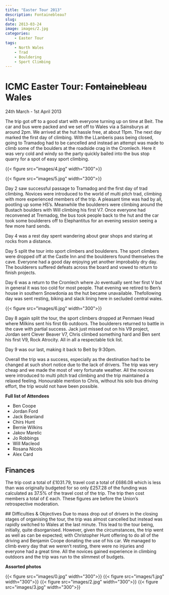 ```yaml
---
title: "Easter Tour 2013"
description: Fontainebleau? 
slug: 
date: 2013-03-24
image: images/2.jpg
categories:
    - Easter Tour
tags:
    - North Wales
    - Trad
    - Bouldering
    - Sport Climbing
---
```


# ICMC Easter Tour: ~~Fontainebleau~~ Wales


24th March - 1st April 2013

The trip got off to a good start with everyone
turning up on time at Beit. The car and bus
were packed and we set off to Wales via a
Sainsburys at around 2pm. We arrived at the
hut hassle free, at about 11pm. The next day
marked the first day of climbing. With the
LLanberis pass being closed, going to
Tramadog had to be cancelled and instead
an attempt was made to climb some of the
boulders at the roadside crag in the
Cromlech. Here it was very cold and windy
so the party quickly bailed into the bus stop quarry for a spot of easy sport
climbing.

{{< figure src="images/4.jpg" width="300">}}

{{< figure src="images/5.jpg" width="300">}}

Day 2 saw successful passage to Tramadog and the first day of trad
climbing. Novices were introduced to the world of multi pitch trad,
climbing with more experienced members of the trip. A pleasant time was
had by all, pootling up some HS’s. Meanwhile the boulderers were
climbing around the Bustach boulders
with Will climbing his first V7. Once
everyone had reconvened at
Tremadog, the bus took people back to
the hut and the car took some
boulderers off to Elephantitus for an
evening session seeing a few more
hard sends.

Day 4 was a rest day spent wandering
about gear shops and staring at rocks
from a distance.

Day 5 split the tour into sport climbers and boulderers. The sport climbers
were dropped off at the Castle Inn and the boulderers found themselves
the cave. Everyone had a good day enjoying yet another improbably dry
day. The boulderers suffered defeats across the board and vowed to return
to finish projects.

Day 6 was a return to the Cromlech where Jo eventually sent her first V
but in general it was too cold for most people. That evening we retired to
Ben’s house in southern Snowdonia as the hut became unavailable. Thefollowing day was sent resting, biking and slack lining here in secluded
central wales.





{{< figure src="images/6.jpg" width="300">}}


Day 8 again split the tour, the sport
climbers dropped at Penmaen Head
where Milkins sent his first 6b outdoors.
The boulderers returned to battle in the
cave with partial success. Jack just missed
out on his V9 project, Jordan sent Clever
Beaver V7, Chris climbed something hard
and Ben sent his first V9, Rock Atrocity. All
in all a respectable tick list.

Day 9 was our last, making it back to Beit by 9:30pm.

Overall the trip was a success, especially as the destination had to be
changed at such short notice due to the lack of drivers. The trip was very
cheap and we made the most of very fortunate weather. All the novices
were introduced to multi pitch trad climbing and the trip maintained a
relaxed feeling. Honourable mention to Chris, without his solo bus driving effort,
the trip would not have been possible.

**Full list of Attendees**
- Ben Coope
- Jordan Ford
- Jack Beanland
- Chirs Hunt
- Bernie Wilkins
- Jakov Marelic
- Jo Robbings
- Will Macleod
- Rosana Nicols
- Alex Card

## Finances
The trip cost a total of £1031.79, travel cost a total of £686.08 which is less than
was originally budgeted for so only £257.28 of the funding was calculated as
37.5% of the travel cost of the trip. The trip then cost members a total of £
each.
These figures are before the Union’s retrospective moderation.

## Difficulties & Objectives
Due to mass drop out of drivers in the closing stages of organising the tour, the
trip was almost cancelled but instead was rapidly switched to Wales at the last
minute. This lead to the tour being, initially, quite disorganised. However, given
the circumstances, the trip went as well as can be expected; with Christopher
Hunt offering to do all of the driving and Benjamin Coope donating the use of his
car. We managed to climb every day that we weren’t resting, there were no injuries and everyone had a great time. All the novices gained experience in
climbing outdoors and the trip was run to the slimmest of budgets.

**Assorted photos**

{{< figure src="images/0.jpg" width="300">}}
{{< figure src="images/1.jpg" width="300">}}
{{< figure src="images/2.jpg" width="300">}}
{{< figure src="images/3.jpg" width="300">}}
